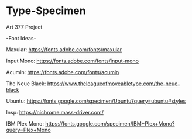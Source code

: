 # Type-Specimen
Art 377 Project


-Font Ideas-

Maxular:
https://fonts.adobe.com/fonts/maxular

Input Mono:
https://fonts.adobe.com/fonts/input-mono

Acumin:
https://fonts.adobe.com/fonts/acumin

The Neue Black:
https://www.theleagueofmoveabletype.com/the-neue-black

Ubuntu:
https://fonts.google.com/specimen/Ubuntu?query=ubuntu#styles

Insp:
https://nichrome.mass-driver.com/

IBM Plex Mono:
https://fonts.google.com/specimen/IBM+Plex+Mono?query=Plex+Mono
